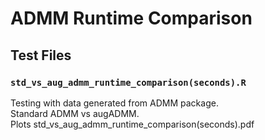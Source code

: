 # ADMM Runtime Comparison

## Test Files
### `std_vs_aug_admm_runtime_comparison(seconds).R`
Testing with data generated from ADMM package.<br>
Standard ADMM vs augADMM.<br>
Plots std_vs_aug_admm_runtime_comparison(seconds).pdf<br>
